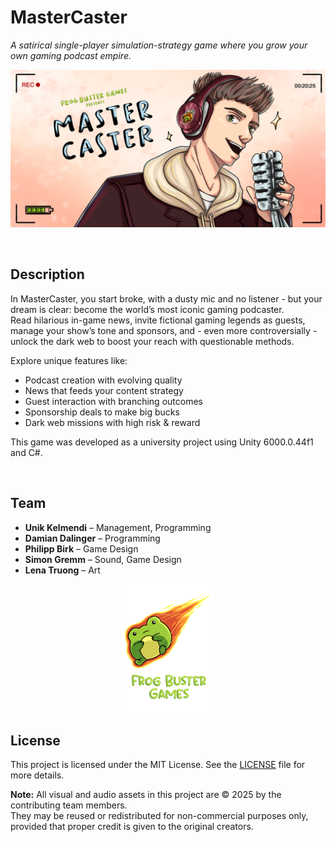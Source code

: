 # MasterCaster

*A satirical single-player simulation-strategy game where you grow your own gaming podcast empire.*

![Key Visual](Assets/_ProjectCeros/Resources/Media/SPR_MasterCaster_KeyVisual.png)

<br/>

## Description

In MasterCaster, you start broke, with a dusty mic and no listener - but your dream is clear: become the world’s most iconic gaming podcaster.  
Read hilarious in-game news, invite fictional gaming legends as guests, manage your show’s tone and sponsors, and - even more controversially - unlock the dark web to boost your reach with questionable methods.

Explore unique features like:
- Podcast creation with evolving quality
- News that feeds your content strategy
- Guest interaction with branching outcomes
- Sponsorship deals to make big bucks
- Dark web missions with high risk & reward

This game was developed as a university project using Unity 6000.0.44f1 and C#.

<br/>

## Team


- **Unik Kelmendi** – Management, Programming
- **Damian Dalinger** – Programming
- **Philipp Birk** – Game Design
- **Simon Gremm** – Sound, Game Design
- **Lena Truong** – Art

<p align="center">
  <img src="Assets/_ProjectCeros/Resources/Media/SPR_FrogBusterGames_Logo.png" alt="FrogBusterGames Logo" width="150"/>
</p>

## License

This project is licensed under the MIT License. See the [LICENSE](./LICENSE) file for more details.

**Note:** All visual and audio assets in this project are © 2025 by the contributing team members.  
They may be reused or redistributed for non-commercial purposes only, provided that proper credit is given to the original creators.

